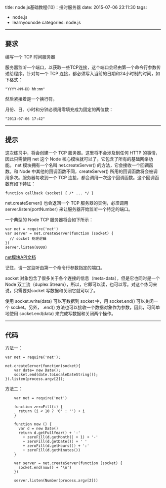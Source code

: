 title: node.js基础教程(10)：授时服务器
date: 2015-07-06 23:11:30
tags: 
- node.js
- learnyounode
categories: node.js

---

## 要求

编写一个 TCP 时间服务器

服务器监听一个端口，以获取一些TCP连接，这个端口会经由第一个命令行参数传递给程序。针对每一个 TCP 连接，都必须写入当前的日期和24小时制的时间，如下格式：

    "YYYY-MM-DD hh:mm"

然后紧接着是一个换行符。

月份、日、小时和分钟必须用零填充成为固定的两位数：

    "2013-07-06 17:42"

-------------------------------------------------------------------------------

## 提示

这次练习中，将会创建一个 TCP 服务器。这里将不会涉及到任何 HTTP 的事情，因此只需使用 net 这个 Node 核心模块就可以了。它包含了所有的基础网络功能。
net 模块拥有一个名叫 net.createServer() 的方法，它会接收一个回调函数。和 Node 中其他的回调函数不同，createServer() 所用的回调函数将会被调用多次。服务器每收到一个 TCP 连接，都会调用一次这个回调函数。这个回调函数有如下特征：

    function callback (socket) { /* ... */ }

net.createServer() 也会返回一个 TCP 服务器的实例，必须调用 server.listen(portNumber) 来让服务器开始监听一个特定的端口。

一个典型的 Node TCP 服务器将会如下所示：

    var net = require('net')
    var server = net.createServer(function (socket) {
      // socket 处理逻辑
    })
    server.listen(8000)

[net模块API文档](https://nodejs.org/api/net.html)

记住，请一定监听由第一个命令行参数指定的端口。

socket 对象包含了很多关于各个连接的信息（meta-data），但是它也同时是一个 Node 双工流（duplex Stream），所以，它即可以读，也可以写。对这个练习来说，只需要对socket 写数据和关闭它就可以了。

使用  socket.write(data) 可以写数据到 socket 中，用  socket.end() 可以关闭一个 socket。另外， .end() 方法也可以接收一个数据对象作为参数，因此，可简单地使用 socket.end(data) 来完成写数据和关闭两个操作。

----

## 代码

方法一：
```
var net = require('net');

net.createServer(function(socket){
    var date= new Date();
    socket.end(date.toLocaleDateString());
}).listen(process.argv[2]);
```
方法二：
```
    var net = require('net')

    function zeroFill(i) {
      return (i < 10 ? '0' : '') + i
    }

    function now () {
      var d = new Date()
      return d.getFullYear() + '-'
        + zeroFill(d.getMonth() + 1) + '-'
        + zeroFill(d.getDate()) + ' '
        + zeroFill(d.getHours()) + ':'
        + zeroFill(d.getMinutes())
    }

    var server = net.createServer(function (socket) {
      socket.end(now() + '\n')
    })

    server.listen(Number(process.argv[2]))
```